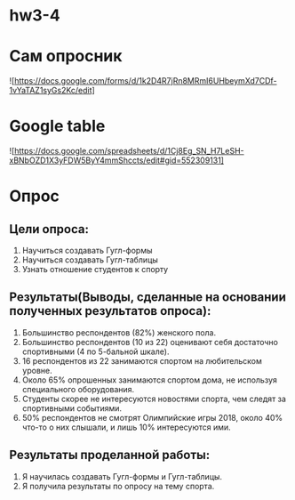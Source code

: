 # hw3-4
# Сам опросник
![https://docs.google.com/forms/d/1k2D4R7jRn8MRmI6UHbeymXd7CDf-1vYaTAZ1syGs2Kc/edit]
# Google table
![https://docs.google.com/spreadsheets/d/1Cj8Eg_SN_H7LeSH-xBNbOZD1X3yFDW5ByY4mmShccts/edit#gid=552309131]
# Опрос
## Цели опроса:
1) Научиться создавать Гугл-формы
2) Научиться создавать Гугл-таблицы
3) Узнать отношение студентов к спорту
## Результаты(Выводы, сделанные на основании полученных результатов опроса):
1) Большинство респондентов (82%) женского пола.
2) Большинство респондентов (10 из 22) оценивают себя достаточно спортивными (4 по 5-бальной шкале).
3) 16 респондентов из 22 занимаются спортом на любительском уровне.
4) Около 65% опрошенных занимаются спортом дома, не используя специального оборудования.
5) Студенты скорее не интересуются новостями спорта, чем следят за спортивными событиями.
6) 50% респондентов не смотрят Олимпийские игры 2018, около 40% что-то о них слышали, и лишь 10% интересуются ими.
## Результаты проделанной работы:
1) Я научилась создавать Гугл-формы и Гугл-таблицы.
2) Я получила результаты по опросу на тему спорта.
